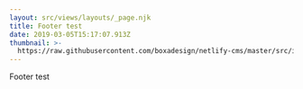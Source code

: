 ```yaml
---
layout: src/views/layouts/_page.njk
title: Footer test
date: 2019-03-05T15:17:07.913Z
thumbnail: >-
  https://raw.githubusercontent.com/boxadesign/netlify-cms/master/src/images/ons-logo.svg?sanitize=true
---
```

Footer test
